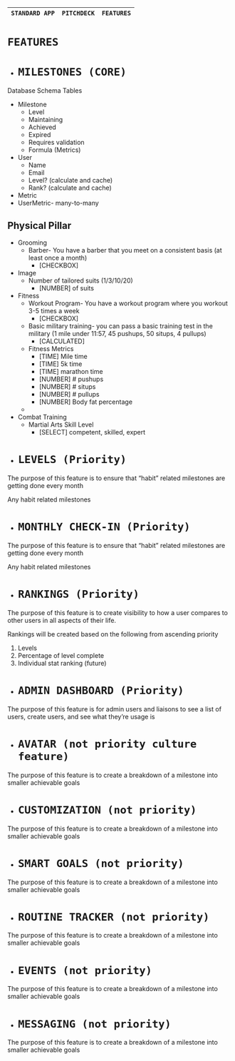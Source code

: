 

| `STANDARD APP` | `PITCHDECK` | `FEATURES` |
| :---- | :---: | ----: |

# **`FEATURES`**

- # `MILESTONES (CORE)`

Database Schema Tables

* Milestone  
  * Level  
  * Maintaining   
  * Achieved  
  * Expired  
  * Requires validation  
  * Formula (Metrics)  
* User  
  * Name  
  * Email  
  * Level? (calculate and cache)  
  * Rank? (calculate and cache)  
* Metric  
* UserMetric- many-to-many


## **Physical Pillar**

* Grooming  
  * Barber- You have a barber that you meet on a consistent basis (at least once a month)  
    * \[CHECKBOX\]   
* Image  
  * Number of tailored suits (1/3/10/20)  
    * \[NUMBER\] of suits  
* Fitness  
  * Workout Program- You have a workout program where you workout 3-5 times a week  
    * \[CHECKBOX\]   
  * Basic military training- you can pass a basic training test in the military (1 mile under 11:57, 45 pushups, 50 situps, 4 pullups)  
    * \[CALCULATED\]   
  * Fitness Metrics  
    * \[TIME\] Mile time  
    * \[TIME\] 5k time  
    * \[TIME\] marathon time  
    * \[NUMBER\] \# pushups  
    * \[NUMBER\] \# situps  
    * \[NUMBER\] \# pullups  
    * \[NUMBER\] Body fat percentage  
  *   
* Combat Training  
  * Martial Arts Skill Level  
    * \[SELECT\] competent, skilled, expert

- # `LEVELS (Priority)`

The purpose of this feature is to ensure that “habit” related milestones are getting done every month

Any habit related milestones

- # `MONTHLY CHECK-IN (Priority)`

The purpose of this feature is to ensure that “habit” related milestones are getting done every month

Any habit related milestones

- # `RANKINGS (Priority)`

The purpose of this feature is to create visibility to how a user compares to other users in all aspects of their life. 

Rankings will be created based on the following from ascending priority

1. Levels  
2. Percentage of level complete  
3. Individual stat ranking (future)

- # `ADMIN DASHBOARD (Priority)`

The purpose of this feature is for admin users and liaisons to see a list of users, create users, and see what they’re usage is

- # `AVATAR (not priority culture feature)`

The purpose of this feature is to create a breakdown of a milestone into smaller achievable goals

- # `CUSTOMIZATION (not priority)`

The purpose of this feature is to create a breakdown of a milestone into smaller achievable goals

- # `SMART GOALS (not priority)`

The purpose of this feature is to create a breakdown of a milestone into smaller achievable goals

## 

- # `ROUTINE TRACKER (not priority)`

The purpose of this feature is to create a breakdown of a milestone into smaller achievable goals

- # `EVENTS (not priority)`

The purpose of this feature is to create a breakdown of a milestone into smaller achievable goals

- # `MESSAGING (not priority)`

The purpose of this feature is to create a breakdown of a milestone into smaller achievable goals  
